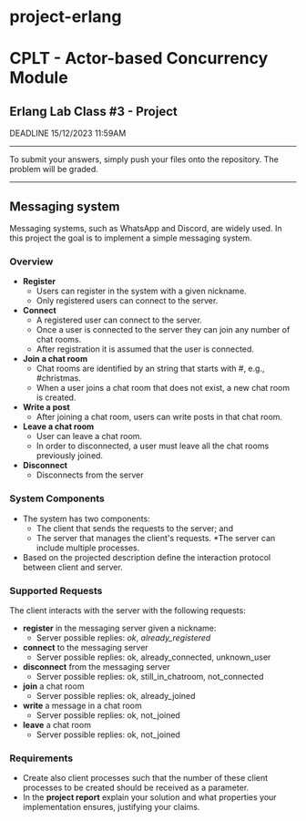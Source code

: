 # project-erlang
# CPLT - Actor-based Concurrency Module

## Erlang Lab Class #3 - Project

DEADLINE 15/12/2023 11:59AM

----
To submit your answers, simply push your files onto the repository. The problem will be graded.

----

## Messaging system
Messaging systems, such as WhatsApp and Discord, are widely used. 
In this project the goal is to implement a simple messaging system.


### Overview 

* **Register**
  * Users can register in the system with a given nickname.
  * Only registered users can connect to the server.
* **Connect**
  * A registered user can connect to the server.
  * Once a user is connected to the server they can join any number of chat rooms.
  * After registration it is assumed that the user is connected.
* **Join a chat room**
  * Chat rooms are identified by an string that starts with #, e.g., #christmas.
  * When a user joins a chat room that does not exist, a new chat room is created. 
* **Write a post**
  * After joining a chat room, users can write posts in that chat room.
* **Leave a chat room**
  * User can leave a chat room.
  * In order to disconnected, a user must leave all the chat rooms previously joined.
* **Disconnect**
  * Disconnects from the server
    
### System Components
* The system has two components: 
  * The client that sends the requests to the server; and 
  * The server that manages the client's requests.
*The server can include multiple processes.
* Based on the projected description define the interaction protocol between client and server.

### Supported Requests
The client interacts with the server with the following requests:
* **register** in the messaging server given a nickname:
  * Server possible replies: *ok*, *already_registered*
* **connect** to the messaging server
  * Server possible replies: ok, already_connected, unknown_user
* **disconnect** from the messaging server
  * Server possible replies: ok, still_in_chatroom, not_connected
* **join** a chat room
  * Server possible replies: ok, already_joined
* **write** a message in a chat room
  * Server possible replies: ok, not_joined
* **leave** a chat room
  * Server possible replies: ok, not_joined

### Requirements
* Create also client processes such that the number of these client processes to be created should be received as a parameter.
* In the **project report** explain your solution and what properties your implementation ensures, justifying your claims.

